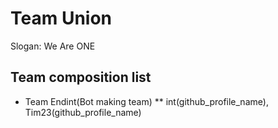 # Team Union
Slogan: We Are ONE

## Team composition list
* Team Endint(Bot making team)
** int(github_profile_name), Tim23(github_profile_name)
